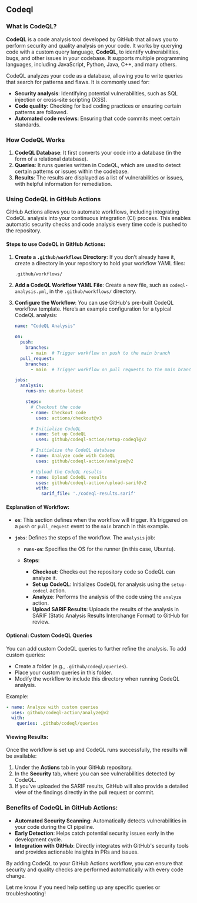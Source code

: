 Codeql
-------
### What is CodeQL?

**CodeQL** is a code analysis tool developed by GitHub that allows you to perform security and quality analysis on your code. It works by querying code with a custom query language, **CodeQL**, to identify vulnerabilities, bugs, and other issues in your codebase. It supports multiple programming languages, including JavaScript, Python, Java, C++, and many others.

CodeQL analyzes your code as a database, allowing you to write queries that search for patterns and flaws. It is commonly used for:

- **Security analysis**: Identifying potential vulnerabilities, such as SQL injection or cross-site scripting (XSS).
- **Code quality**: Checking for bad coding practices or ensuring certain patterns are followed.
- **Automated code reviews**: Ensuring that code commits meet certain standards.

### How CodeQL Works

1. **CodeQL Database**: It first converts your code into a database (in the form of a relational database).
2. **Queries**: It runs queries written in CodeQL, which are used to detect certain patterns or issues within the codebase.
3. **Results**: The results are displayed as a list of vulnerabilities or issues, with helpful information for remediation.

### Using CodeQL in GitHub Actions

GitHub Actions allows you to automate workflows, including integrating CodeQL analysis into your continuous integration (CI) process. This enables automatic security checks and code analysis every time code is pushed to the repository.

#### Steps to use CodeQL in GitHub Actions:

1. **Create a `.github/workflows` Directory**:
   If you don’t already have it, create a directory in your repository to hold your workflow YAML files:
   ```
   .github/workflows/
   ```

2. **Add a CodeQL Workflow YAML File**:
   Create a new file, such as `codeql-analysis.yml`, in the `.github/workflows/` directory.

3. **Configure the Workflow**:
   You can use GitHub's pre-built CodeQL workflow template. Here’s an example configuration for a typical CodeQL analysis:

   ```yaml
   name: "CodeQL Analysis"

   on:
     push:
       branches:
         - main  # Trigger workflow on push to the main branch
     pull_request:
       branches:
         - main  # Trigger workflow on pull requests to the main branch

   jobs:
     analysis:
       runs-on: ubuntu-latest

       steps:
         # Checkout the code
         - name: Checkout code
           uses: actions/checkout@v3

         # Initialize CodeQL
         - name: Set up CodeQL
           uses: github/codeql-action/setup-codeql@v2

         # Initialize the CodeQL database
         - name: Analyze code with CodeQL
           uses: github/codeql-action/analyze@v2

         # Upload the CodeQL results
         - name: Upload CodeQL results
           uses: github/codeql-action/upload-sarif@v2
           with:
             sarif_file: './codeql-results.sarif'
   ```

#### Explanation of Workflow:

- **`on`**: This section defines when the workflow will trigger. It’s triggered on a `push` or `pull_request` event to the `main` branch in this example.
  
- **`jobs`**: Defines the steps of the workflow. The `analysis` job:
  - **`runs-on`**: Specifies the OS for the runner (in this case, Ubuntu).
  
  - **Steps**:
    - **Checkout**: Checks out the repository code so CodeQL can analyze it.
    - **Set up CodeQL**: Initializes CodeQL for analysis using the `setup-codeql` action.
    - **Analyze**: Performs the analysis of the code using the `analyze` action.
    - **Upload SARIF Results**: Uploads the results of the analysis in SARIF (Static Analysis Results Interchange Format) to GitHub for review.

#### Optional: Custom CodeQL Queries

You can add custom CodeQL queries to further refine the analysis. To add custom queries:
- Create a folder (e.g., `.github/codeql/queries`).
- Place your custom queries in this folder.
- Modify the workflow to include this directory when running CodeQL analysis.

Example:
```yaml
- name: Analyze with custom queries
  uses: github/codeql-action/analyze@v2
  with:
    queries: .github/codeql/queries
```

#### Viewing Results:
Once the workflow is set up and CodeQL runs successfully, the results will be available:
1. Under the **Actions** tab in your GitHub repository.
2. In the **Security** tab, where you can see vulnerabilities detected by CodeQL.
3. If you’ve uploaded the SARIF results, GitHub will also provide a detailed view of the findings directly in the pull request or commit.

### Benefits of CodeQL in GitHub Actions:
- **Automated Security Scanning**: Automatically detects vulnerabilities in your code during the CI pipeline.
- **Early Detection**: Helps catch potential security issues early in the development cycle.
- **Integration with GitHub**: Directly integrates with GitHub's security tools and provides actionable insights in PRs and issues.
  
By adding CodeQL to your GitHub Actions workflow, you can ensure that security and quality checks are performed automatically with every code change.

Let me know if you need help setting up any specific queries or troubleshooting!